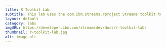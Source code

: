 ```yaml
---
title: R Toolkit Lab
subtitle: This lab uses the com.ibm.streams.rproject Streams toolkit to execute an R script on tuples flowing through a Streams application.
layout: default
category: labs
imgURL: https://developer.ibm.com/streamsdev/docs/r-toolkit-lab/
thumbnail: r-toolkit-lab.jpg
alt: image-alt
---
```

